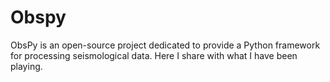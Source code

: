 # Obspy
ObsPy is an open-source project dedicated to provide a Python framework for processing seismological data. Here I share with what I have been playing.
